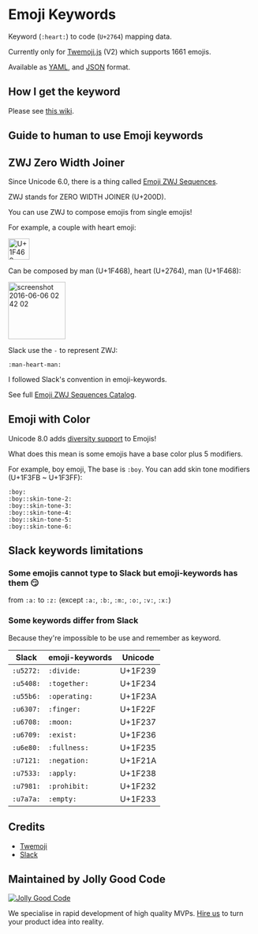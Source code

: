 # Emoji Keywords

Keyword (`:heart:`) to code (`U+2764`) mapping data.

Currently only for [Twemoji.js](https://github.com/twitter/twemoji) (V2) which supports 1661 emojis.

Available as [YAML](/twemoji/v2/keywords.yaml), and [JSON](/twemoji/v2/keywords.json) format.

## How I get the keyword

Please see [this wiki](https://github.com/jollygoodcode/emoji-keywords/wiki/How-I-get-the-keyword).

## Guide to human to use Emoji keywords

## ZWJ Zero Width Joiner

Since Unicode 6.0, there is a thing called [Emoji ZWJ Sequences](http://www.unicode.org/reports/tr51/#Emoji_ZWJ_Sequences).

ZWJ stands for ZERO WIDTH JOINER (U+200D).

You can use ZWJ to compose emojis from single emojis!

For example, a couple with heart emoji:

<img width="43" alt="U+1F468 U+200D U+2764 U+FE0F U+200D U+1F468" src="https://cloud.githubusercontent.com/assets/1000669/15807407/4d9bee3e-2b90-11e6-846c-557d138f7501.png">

Can be composed by man (U+1F468), heart (U+2764), man (U+1F468):

<img width="116" alt="screenshot 2016-06-06 02 42 02" src="https://cloud.githubusercontent.com/assets/1000669/15807406/4d75ad0a-2b90-11e6-8be7-9fb1754fb632.png">

Slack use the `-` to represent ZWJ:

```
:man-heart-man:
```

I followed Slack's convention in emoji-keywords.

See full [Emoji ZWJ Sequences Catalog](http://www.unicode.org/emoji/charts/emoji-zwj-sequences.html).

## Emoji with Color

Unicode 8.0 adds [diversity support](http://unicode.org/reports/tr51/#Diversity) to Emojis!

What does this mean is some emojis have a base color plus 5 modifiers.

For example, boy emoji, The base is `:boy`. You can add skin tone modifiers (U+1F3FB ~ U+1F3FF):

```
:boy:
:boy::skin-tone-2:
:boy::skin-tone-3:
:boy::skin-tone-4:
:boy::skin-tone-5:
:boy::skin-tone-6:
```

## Slack keywords limitations

### Some emojis cannot type to Slack but emoji-keywords has them :smirk:

from `:a:` to `:z:` (except `:a:`, `:b:`, `:m:`, `:o:`, `:v:`, `:x:`)

### Some keywords differ from Slack

Because they're impossible to be use and remember as keyword.

| Slack     | emoji-keywords | Unicode |
| --------- | -------------- | ------- |
| `:u5272:` | `:divide:`     | U+1F239 |
| `:u5408:` | `:together:`   | U+1F234 |
| `:u55b6:` | `:operating:`  | U+1F23A |
| `:u6307:` | `:finger:`     | U+1F22F |
| `:u6708:` | `:moon:`       | U+1F237 |
| `:u6709:` | `:exist:`      | U+1F236 |
| `:u6e80:` | `:fullness:`   | U+1F235 |
| `:u7121:` | `:negation:`   | U+1F21A |
| `:u7533:` | `:apply:`      | U+1F238 |
| `:u7981:` | `:prohibit:`   | U+1F232 |
| `:u7a7a:` | `:empty:`      | U+1F233 |

## Credits

- [Twemoji](https://github.com/twitter/twemoji)
- [Slack](https://slack.com)

## Maintained by Jolly Good Code

[![Jolly Good Code](https://cloud.githubusercontent.com/assets/1000669/9362336/72f9c406-46d2-11e5-94de-5060e83fcf83.jpg)](http://www.jollygoodcode.com)

We specialise in rapid development of high quality MVPs. [Hire us](http://www.jollygoodcode.com/#get-in-touch) to turn your product idea into reality.

